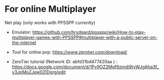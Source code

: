 # For online Multiplayer

Net play (only works with PPSSPP currently)

- Emulator: https://github.com/hrydgard/ppsspp/wiki/How-to-play-multiplayer-games-with-PPSSPP#multiplayer-with-a-public-server-on-the-internet

- Tool for online pvp: https://www.zerotier.com/download/

- ZeroTier tutorial (Network ID: abfd31bd477420aa ) : https://docs.google.com/document/d/1Py9OZ2Mqf9zmdi9tyWJgAha3f_v3JpMoZJew0ZIDgrg/edit

